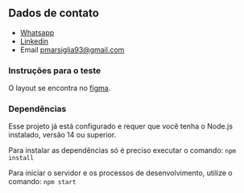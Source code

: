 ## Dados de contato

- [Whatsapp](https://wa.me/5511965727895)
- [Linkedin](https://www.linkedin.com/in/paulomarsiglia/) 
- Email [pmarsiglia93@gmail.com](mailto:alefdav@gmail.com?subject=Vaga%20DEV%20-%20Cadastra)
 
### Instruções para o teste

O layout se encontra no [figma](https://www.figma.com/file/Z5RCG3Ewzwm7XIPuhMUsBZ/Desafio-Cadastra?type=design&node-id=0%3A1&mode=design&t=A0G2fRjMSrcQjchw-1).

### Dependências

Esse projeto já está configurado e requer que você tenha o Node.js instalado, versão 14 ou superior.

Para instalar as dependências só é preciso executar o comando: `npm install`

Para iniciar o servidor e os processos de desenvolvimento, utilize o comando: `npm start `

